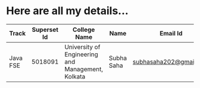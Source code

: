 # Here are all my details...

| Track    | Superset Id | College Name                                       | Name        | Email Id                 | 
|----------|-------------|----------------------------------------------------|-------------|--------------------------|
| Java FSE | 5018091     | University of Engineering and Management, Kolkata  | Subha Saha  | subhasaha202@gmail.com   |




